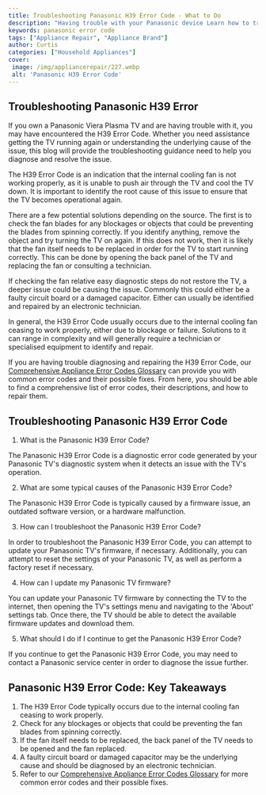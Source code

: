 ```yaml
---
title: Troubleshooting Panasonic H39 Error Code - What to Do
description: "Having trouble with your Panasonic device Learn how to troubleshoot the H39 error code and what to do if you experience this issue Read this blog to get the answers you need"
keywords: panasonic error code
tags: ["Appliance Repair", "Appliance Brand"]
author: Curtis
categories: ["Household Appliances"]
cover: 
 image: /img/appliancerepair/227.webp
 alt: 'Panasonic H39 Error Code'
---
```

## Troubleshooting Panasonic H39 Error

If you own a Panasonic Viera Plasma TV and are having trouble with it, you may have encountered the H39 Error Code. Whether you need assistance getting the TV running again or understanding the underlying cause of the issue, this blog will provide the troubleshooting guidance need to help you diagnose and resolve the issue.

The H39 Error Code is an indication that the internal cooling fan is not working properly, as it is unable to push air through the TV and cool the TV down. It is important to identify the root cause of this issue to ensure that the TV becomes operational again. 

There are a few potential solutions depending on the source. The first is to check the fan blades for any blockages or objects that could be preventing the blades from spinning correctly. If you identify anything, remove the object and try turning the TV on again. If this does not work, then it is likely that the fan itself needs to be replaced in order for the TV to start running correctly. This can be done by opening the back panel of the TV and replacing the fan or consulting a technician. 

If checking the fan relative easy diagnostic steps do not restore the TV, a deeper issue could be causing the issue. Commonly this could either be a faulty circuit board or a damaged capacitor. Either can usually be identified and repaired by an electronic technician.

In general, the H39 Error Code usually occurs due to the internal cooling fan ceasing to work properly, either due to blockage or failure. Solutions to it can range in complexity and will generally require a technician or specialised equipment to identify and repair. 

If you are having trouble diagnosing and repairing the H39 Error Code, our [Comprehensive Appliance Error Codes Glossary](./error-codes/) can provide you with common error codes and their possible fixes. From here, you should be able to find a comprehensive list of error codes, their descriptions, and how to repair them.

## Troubleshooting Panasonic H39 Error Code

1. What is the Panasonic H39 Error Code? 

The Panasonic H39 Error Code is a diagnostic error code generated by your Panasonic TV's diagnostic system when it detects an issue with the TV's operation.

2. What are some typical causes of the Panasonic H39 Error Code?

The Panasonic H39 Error Code is typically caused by a firmware issue, an outdated software version, or a hardware malfunction. 

3. How can I troubleshoot the Panasonic H39 Error Code?

In order to troubleshoot the Panasonic H39 Error Code, you can attempt to update your Panasonic TV's firmware, if necessary. Additionally, you can attempt to reset the settings of your Panasonic TV, as well as perform a factory reset if necessary.

4. How can I update my Panasonic TV firmware?

You can update your Panasonic TV firmware by connecting the TV to the internet, then opening the TV's settings menu and navigating to the 'About' settings tab. Once there, the TV should be able to detect the available firmware updates and download them. 

5. What should I do if I continue to get the Panasonic H39 Error Code?

If you continue to get the Panasonic H39 Error Code, you may need to contact a Panasonic service center in order to diagnose the issue further.

## Panasonic H39 Error Code: Key Takeaways
1. The H39 Error Code typically occurs due to the internal cooling fan ceasing to work properly. 
2. Check for any blockages or objects that could be preventing the fan blades from spinning correctly. 
3. If the fan itself needs to be replaced, the back panel of the TV needs to be opened and the fan replaced. 
4. A faulty circuit board or damaged capacitor may be the underlying cause and should be diagnosed by an electronic technician. 
5. Refer to our [Comprehensive Appliance Error Codes Glossary](./error-codes/) for more common error codes and their possible fixes.
